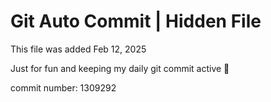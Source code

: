 # Git Auto Commit | Hidden File

This file was added Feb 12, 2025

Just for fun and keeping my daily git commit active 🤪

commit number: 1309292
